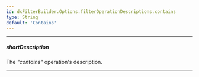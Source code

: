 ```yaml
---
id: dxFilterBuilder.Options.filterOperationDescriptions.contains
type: String
default: 'Contains'
---
```

---
##### shortDescription
The *"contains"* operation's description.

---
